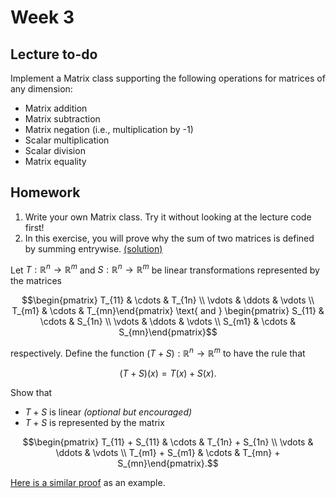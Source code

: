 # Week 3

## Lecture to-do
Implement a Matrix class supporting the following operations for matrices of any dimension:
* Matrix addition
* Matrix subtraction
* Matrix negation (i.e., multiplication by -1)
* Scalar multiplication
* Scalar division
* Matrix equality

## Homework
1. Write your own Matrix class. Try it without looking at the lecture code first!
2. In this exercise, you will prove why the sum of two matrices is defined by summing entrywise. [(solution)](homework/homework-solution.pdf)

Let $T:\mathbb{R}^n\to \mathbb{R}^m$ and $S:\mathbb{R}^n\to\mathbb{R}^m$ be linear transformations represented by the matrices
```math
\begin{pmatrix} T_{11} & \cdots & T_{1n} \\ \vdots & \ddots & \vdots \\ T_{m1} & \cdots & T_{mn}\end{pmatrix}
\text{ and }
\begin{pmatrix} S_{11} & \cdots & S_{1n} \\ \vdots & \ddots & \vdots \\ S_{m1} & \cdots & S_{mn}\end{pmatrix}
```
respectively. Define the function $(T + S):\mathbb{R}^n\to\mathbb{R}^m$ to have the rule that
```math
(T + S)(x) = T(x) + S(x).
```
Show that
* $T+S$ is linear *(optional but encouraged)*
* $T+S$ is represented by the matrix
```math
\begin{pmatrix} T_{11} + S_{11} & \cdots & T_{1n} + S_{1n} \\ \vdots & \ddots & \vdots \\ T_{m1} + S_{m1} & \cdots & T_{mn} + S_{mn}\end{pmatrix}.
```
[Here is a similar proof](https://github.com/rbxmath/Vector101/blob/main/week-3/lecture/homework-example.pdf) as an example.
